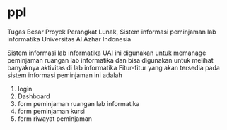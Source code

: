 # ppl
Tugas Besar Proyek Perangkat Lunak, Sistem informasi peminjaman lab informatika Universitas Al Azhar Indonesia

Sistem informasi lab informatika UAI ini digunakan untuk memanage peminjaman ruangan lab informatika dan bisa digunakan untuk melihat banyaknya aktivitas di lab informatika
Fitur-fitur yang akan tersedia pada sistem informasi peminjaman ini adalah
1. login
2. Dashboard
3. form peminjaman ruangan lab informatika
4. form peminjaman kursi 
5. form riwayat peminjaman
